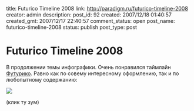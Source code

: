 title: Futurico Timeline 2008
link: http://paradigm.ru/futurico-timeline-2008
creator: admin
description:
post_id: 92
created: 2007/12/18 01:40:57
created_gmt: 2007/12/17 22:40:57
comment_status: open
post_name: futurico-timeline-2008
status: publish
post_type: post

# Futurico Timeline 2008

В продолжении темы инфографики. Очень понравился таймлайн [Футурико](http://futurico.ru/). Равно как по совему интересному оформлению, так и по любопытному содержанию:

[![](/media/timeline2008.png)](http://futurico.ru/timeline-2008/timeline2008.jpg)

(клик ту зум)
